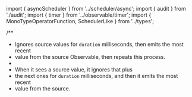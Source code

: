 import { asyncScheduler } from '../scheduler/async';
import { audit } from './audit';
import { timer } from '../observable/timer';
import { MonoTypeOperatorFunction, SchedulerLike } from '../types';

/**
 * Ignores source values for `duration` milliseconds, then emits the most recent
 * value from the source Observable, then repeats this process.
 *
 * <span class="informal">When it sees a source value, it ignores that plus
 * the next ones for `duration` milliseconds, and then it emits the most recent
 * value from the source.</span>